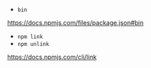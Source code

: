 - `bin`

https://docs.npmjs.com/files/package.json#bin

- `npm link`
- `npm unlink`

https://docs.npmjs.com/cli/link